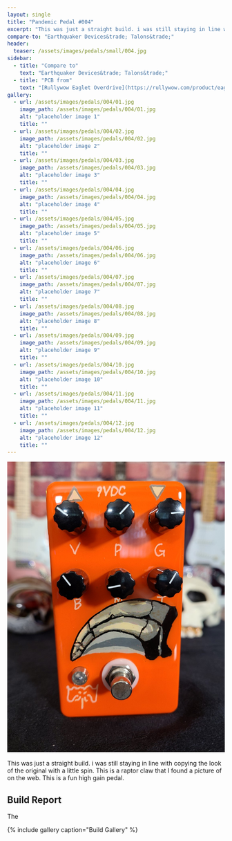 ```yaml
---
layout: single
title: "Pandemic Pedal #004"
excerpt: "This was just a straight build. i was still staying in line with copying the look of the original with a little spin. This is a raptor claw that I found a picture of on the web. This is a fun high gain pedal."
compare-to: "Earthquaker Devices&trade; Talons&trade;"
header:
  teaser: /assets/images/pedals/small/004.jpg
sidebar:
  - title: "Compare to"
    text: "Earthquaker Devices&trade; Talons&trade;"
  - title: "PCB from"
    text: "[Rullywow Eaglet Overdrive](https://rullywow.com/product/eaglet-overdrive-talons-clone/)"
gallery:
  - url: /assets/images/pedals/004/01.jpg
    image_path: /assets/images/pedals/004/01.jpg
    alt: "placeholder image 1"
    title: ""
  - url: /assets/images/pedals/004/02.jpg
    image_path: /assets/images/pedals/004/02.jpg
    alt: "placeholder image 2"
    title: ""
  - url: /assets/images/pedals/004/03.jpg
    image_path: /assets/images/pedals/004/03.jpg
    alt: "placeholder image 3"
    title: ""
  - url: /assets/images/pedals/004/04.jpg
    image_path: /assets/images/pedals/004/04.jpg
    alt: "placeholder image 4"
    title: ""
  - url: /assets/images/pedals/004/05.jpg
    image_path: /assets/images/pedals/004/05.jpg
    alt: "placeholder image 5"
    title: ""
  - url: /assets/images/pedals/004/06.jpg
    image_path: /assets/images/pedals/004/06.jpg
    alt: "placeholder image 6"
    title: ""
  - url: /assets/images/pedals/004/07.jpg
    image_path: /assets/images/pedals/004/07.jpg
    alt: "placeholder image 7"
    title: ""
  - url: /assets/images/pedals/004/08.jpg
    image_path: /assets/images/pedals/004/08.jpg
    alt: "placeholder image 8"
    title: ""
  - url: /assets/images/pedals/004/09.jpg
    image_path: /assets/images/pedals/004/09.jpg
    alt: "placeholder image 9"
    title: ""
  - url: /assets/images/pedals/004/10.jpg
    image_path: /assets/images/pedals/004/10.jpg
    alt: "placeholder image 10"
    title: ""
  - url: /assets/images/pedals/004/11.jpg
    image_path: /assets/images/pedals/004/11.jpg
    alt: "placeholder image 11"
    title: ""
  - url: /assets/images/pedals/004/12.jpg
    image_path: /assets/images/pedals/004/12.jpg
    alt: "placeholder image 12"
    title: ""
---
```


![header](/assets/images/pedals/004.jpg)

This was just a straight build. i was still staying in line with copying the look of the original with a little spin. This is a raptor claw that I found a picture of on the web. This is a fun high gain pedal.

## Build Report ##

The 

{% include gallery caption="Build Gallery" %}